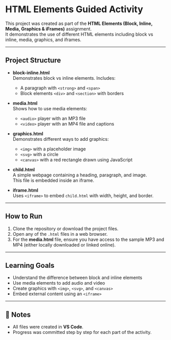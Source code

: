 # HTML Elements Guided Activity

This project was created as part of the **HTML Elements (Block, Inline, Media, Graphics & iFrames)** assignment.  
It demonstrates the use of different HTML elements including block vs inline, media, graphics, and iframes.

---

## Project Structure

- **block-inline.html**  
  Demonstrates block vs inline elements. Includes:
  - A paragraph with `<strong>` and `<span>`
  - Block elements `<div>` and `<section>` with borders

- **media.html**  
  Shows how to use media elements:
  - `<audio>` player with an MP3 file
  - `<video>` player with an MP4 file and captions

- **graphics.html**  
  Demonstrates different ways to add graphics:
  - `<img>` with a placeholder image
  - `<svg>` with a circle
  - `<canvas>` with a red rectangle drawn using JavaScript

- **child.html**  
  A simple webpage containing a heading, paragraph, and image.  
  This file is embedded inside an iframe.

- **iframe.html**  
  Uses `<iframe>` to embed `child.html` with width, height, and border.

---

## How to Run
1. Clone the repository or download the project files.  
2. Open any of the `.html` files in a web browser.  
3. For the **media.html** file, ensure you have access to the sample MP3 and MP4 (either locally downloaded or linked online).

---

## Learning Goals
- Understand the difference between block and inline elements  
- Use media elements to add audio and video  
- Create graphics with `<img>`, `<svg>`, and `<canvas>`  
- Embed external content using an `<iframe>`  

---

## 📝 Notes
- All files were created in **VS Code**.  
- Progress was committed step by step for each part of the activity.
